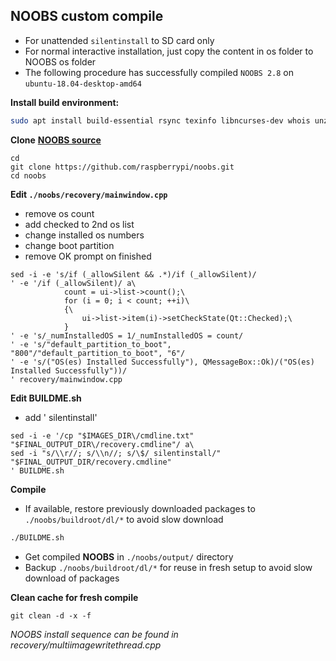 NOOBS custom compile
---
- For unattended `silentinstall` to SD card only
- For normal interactive installation, just copy the content in os folder to NOOBS os folder
- The following procedure has successfully compiled `NOOBS 2.8` on `ubuntu-18.04-desktop-amd64`  

**Install build environment:**  
```sh
sudo apt install build-essential rsync texinfo libncurses-dev whois unzip bc qt4-linguist-tools git python
```
**Clone** [**NOOBS source**](https://github.com/raspberrypi/noobs)
```
cd
git clone https://github.com/raspberrypi/noobs.git
cd noobs
```  
**Edit `./noobs/recovery/mainwindow.cpp`**  
* remove os count  
* add checked to 2nd os list  
* change installed os numbers  
* change boot partition  
* remove OK prompt on finished 
```
sed -i -e 's/if (_allowSilent && .*)/if (_allowSilent)/
' -e '/if (_allowSilent)/ a\
            count = ui->list->count();\
            for (i = 0; i < count; ++i)\
            {\
            	ui->list->item(i)->setCheckState(Qt::Checked);\
            }
' -e 's/_numInstalledOS = 1/_numInstalledOS = count/
' -e 's/"default_partition_to_boot", "800"/"default_partition_to_boot", "6"/
' -e 's/("OS(es) Installed Successfully"), QMessageBox::Ok)/("OS(es) Installed Successfully"))/
' recovery/mainwindow.cpp 
```
**Edit BUILDME.sh**  
* add ' silentinstall'
```
sed -i -e '/cp "$IMAGES_DIR\/cmdline.txt" "$FINAL_OUTPUT_DIR\/recovery.cmdline"/ a\
sed -i "s/\\r//; s/\\n//; s/\$/ silentinstall/" "$FINAL_OUTPUT_DIR/recovery.cmdline"
' BUILDME.sh
```
**Compile**  
- If available, restore previously downloaded packages to `./noobs/buildroot/dl/*` to avoid slow download
```sh
./BUILDME.sh
```
- Get compiled **NOOBS** in `./noobs/output/` directory
- Backup `./noobs/buildroot/dl/*` for reuse in fresh setup to avoid slow download of packages

**Clean cache for fresh compile**  
```
git clean -d -x -f
```
    
_NOOBS install sequence can be found in recovery/multiimagewritethread.cpp_
